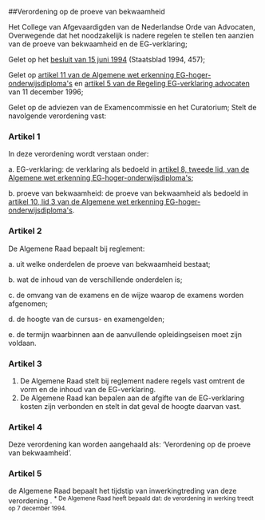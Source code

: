 <meta http-equiv='Content-Type' content='text/html; charset=utf-8' />

##Verordening op de proeve van bekwaamheid

Het College van Afgevaardigden van de Nederlandse Orde van Advocaten,  
Overwegende dat het noodzakelijk is nadere regelen te stellen ten aanzien van de proeve van bekwaamheid en de EG-verklaring;

Gelet op het [besluit van 15 juni 1994](../../../../../../../../AMvB/besluit/aanwijzing/bevoegde/autoriteit/voor/afgifte/van/een/eg-verklaring/etc/BWBR0006742/README.md) (Staatsblad 1994, 457);

Gelet op [artikel 11 van de Algemene wet erkenning EG-hoger-onderwijsdiploma's](../../../../../../../../wet/algemene/wet/erkenning/eg-hoger-onderwijsdiploma's/BWBR0006317/README.md) en [artikel 5 van de Regeling EG-verklaring advocaten](../../../../../../../../ministeriele-regeling/regeling/eg-verklaring/advocaten/1996/BWBR0008351/README.md) van 11 december 1996;

Gelet op de adviezen van de Examencommissie en het Curatorium;
Stelt de navolgende verordening vast:    

### Artikel  1  

In deze verordening wordt verstaan onder: 

a. EG-verklaring: de verklaring als bedoeld in [artikel 8, tweede lid, van de Algemene wet erkenning EG-hoger-onderwijsdiploma's](../../../../../../../../wet/algemene/wet/erkenning/eg-hoger-onderwijsdiploma's/BWBR0006317/README.md);  

b. proeve van bekwaamheid: de proeve van bekwaamheid als bedoeld in [artikel 10, lid 3 van de Algemene wet erkenning EG-hoger-onderwijsdiploma's](../../../../../../../../wet/algemene/wet/erkenning/eg-hoger-onderwijsdiploma's/BWBR0006317/README.md).    

### Artikel  2  

De Algemene Raad bepaalt bij reglement: 

a. uit welke onderdelen de proeve van bekwaamheid bestaat;  

b. wat de inhoud van de verschillende onderdelen is;  

c. de omvang van de examens en de wijze waarop de examens worden afgenomen;  

d. de hoogte van de cursus- en examengelden;  

e. de termijn waarbinnen aan de aanvullende opleidingseisen moet zijn voldaan.    

### Artikel  3  

1.  De Algemene Raad stelt bij reglement nadere regels vast omtrent de vorm en de inhoud van de EG-verklaring.   
2.  De Algemene Raad kan bepalen aan de afgifte van de EG-verklaring kosten zijn verbonden en stelt in dat geval de hoogte daarvan vast.   

### Artikel  4  

Deze verordening kan worden aangehaald als: ‘Verordening op de proeve van bekwaamheid’.  

### Artikel  5  

de Algemene Raad bepaalt het tijdstip van inwerkingtreding van deze verordening . <sup> *  De Algemene Raad heeft bepaald dat: de verordening in werking treedt op 7 december 1994.  </sup>  
